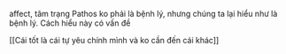 affect, tâm trạng
Pathos ko phải là bệnh lý, nhưng chúng ta lại hiểu như là bệnh lý. Cách hiểu này có vấn đề

[[Cái tốt là cái tự yêu chính mình và ko cần đến cái khác]]